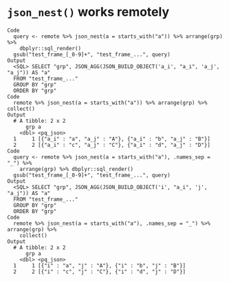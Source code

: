 # `json_nest()` works remotely

    Code
      query <- remote %>% json_nest(a = starts_with("a")) %>% arrange(grp) %>%
        dbplyr::sql_render()
      gsub("test_frame_[_0-9]+", "test_frame_...", query)
    Output
      <SQL> SELECT "grp", JSON_AGG(JSON_BUILD_OBJECT('a_i', "a_i", 'a_j', "a_j")) AS "a"
      FROM "test_frame_..."
      GROUP BY "grp"
      ORDER BY "grp"
    Code
      remote %>% json_nest(a = starts_with("a")) %>% arrange(grp) %>% collect()
    Output
      # A tibble: 2 x 2
          grp a                                                       
        <dbl> <pq_json>                                               
      1     1 [{"a_i" : "a", "a_j" : "A"}, {"a_i" : "b", "a_j" : "B"}]
      2     2 [{"a_i" : "c", "a_j" : "C"}, {"a_i" : "d", "a_j" : "D"}]
    Code
      query <- remote %>% json_nest(a = starts_with("a"), .names_sep = "_") %>%
        arrange(grp) %>% dbplyr::sql_render()
      gsub("test_frame_[_0-9]+", "test_frame_...", query)
    Output
      <SQL> SELECT "grp", JSON_AGG(JSON_BUILD_OBJECT('i', "a_i", 'j', "a_j")) AS "a"
      FROM "test_frame_..."
      GROUP BY "grp"
      ORDER BY "grp"
    Code
      remote %>% json_nest(a = starts_with("a"), .names_sep = "_") %>% arrange(grp) %>%
        collect()
    Output
      # A tibble: 2 x 2
          grp a                                               
        <dbl> <pq_json>                                       
      1     1 [{"i" : "a", "j" : "A"}, {"i" : "b", "j" : "B"}]
      2     2 [{"i" : "c", "j" : "C"}, {"i" : "d", "j" : "D"}]

